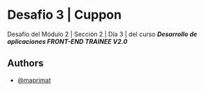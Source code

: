 # Desafio 3 | Cuppon

Desafío del Módulo 2 | Sección 2 | Día 3 | del curso _**Desarrollo de aplicaciones FRONT-END TRAINEE V2.0**_

## Authors

- [@maprimat](https://www.github.com/maprimat)
